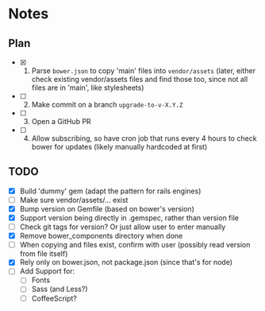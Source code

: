 # Notes

## Plan

- [x] 1. Parse `bower.json` to copy 'main' files into `vendor/assets`
   (later, either check existing vendor/assets files and find those too, since
    not all files are in 'main', like stylesheets)

- [ ] 2. Make commit on a branch `upgrade-to-v-X.Y.Z`

- [ ] 3. Open a GitHub PR

- [ ] 4. Allow subscribing, so have cron job that runs every 4 hours to check bower
   for updates (likely manually hardcoded at first)

## TODO
- [x] Build 'dummy' gem (adapt the pattern for rails engines)
- [ ] Make sure vendor/assets/... exist
- [x] Bump version on Gemfile (based on bower's version)
- [x] Support version being directly in .gemspec, rather than version file
- [ ] Check git tags for version? Or just allow user to enter manually
- [x] Remove bower_components directory when done
- [ ] When copying and files exist, confirm with user (possibly read version from
  file itself)
- [x] Rely only on bower.json, not package.json (since that's for node)
- [ ] Add Support for:
  - [ ] Fonts
  - [ ] Sass (and Less?)
  - [ ] CoffeeScript?
